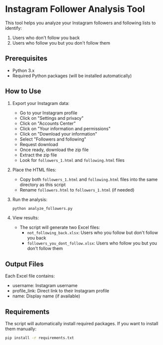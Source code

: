 # Instagram Follower Analysis Tool

This tool helps you analyze your Instagram followers and following lists to identify:
1. Users who don't follow you back
2. Users who follow you but you don't follow them

## Prerequisites
- Python 3.x
- Required Python packages (will be installed automatically)

## How to Use

1. Export your Instagram data:
   - Go to your Instagram profile
   - Click on "Settings and privacy"
   - Click on "Accounts Center"
   - Click on "Your information and permissions"
   - Click on "Download your information"
   - Select "Followers and following"
   - Request download
   - Once ready, download the zip file
   - Extract the zip file
   - Look for `followers_1.html` and `following.html` files

2. Place the HTML files:
   - Copy both `followers_1.html` and `following.html` files into the same directory as this script
   - Rename `followers.html` to `followers_1.html` (if needed)

3. Run the analysis:
   ```bash
   python analyze_followers.py
   ```

4. View results:
   - The script will generate two Excel files:
     - `not_following_back.xlsx`: Users who you follow but don't follow you back
     - `followers_you_dont_follow.xlsx`: Users who follow you but you don't follow them

## Output Files
Each Excel file contains:
- username: Instagram username
- profile_link: Direct link to their Instagram profile
- name: Display name (if available)

## Requirements
The script will automatically install required packages. If you want to install them manually:
```bash
pip install -r requirements.txt
``` 